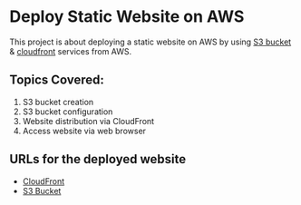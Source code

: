 # Deploy Static Website on AWS
This project is about deploying a static website on AWS by using [S3 bucket](https://aws.amazon.com/s3/) & [cloudfront](https://aws.amazon.com/cloudfront/) services from AWS.

## Topics Covered:
1. S3 bucket creation
2. S3 bucket configuration
3. Website distribution via CloudFront
4. Access website via web browser

## URLs for the deployed website
- [CloudFront](https://d20ab1vej6rowt.cloudfront.net)
- [S3 Bucket](http://my-467989809503-bucket.s3-website-us-east-1.amazonaws.com)